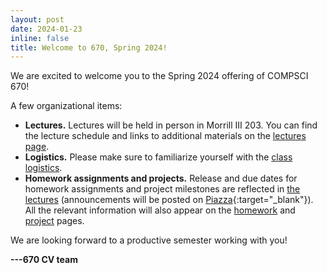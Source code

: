 ```yaml
---
layout: post
date: 2024-01-23
inline: false
title: Welcome to 670, Spring 2024!
---
```


We are excited to welcome you to the Spring 2024 offering of COMPSCI 670!

A few organizational items:
- **Lectures.**
  Lectures will be held in person in Morrill III  203. 
  You can find the lecture schedule and links to additional materials on the [lectures page](https://cvl-umass.github.io/compsci670-spring-2024/lectures/).
- **Logistics.**
  Please make sure to familiarize yourself with the [class logistics](https://cvl-umass.github.io/compsci670-spring-2024/logistics/).
- **Homework assignments and projects.**
  Release and due dates for homework assignments and project milestones are reflected in [the lectures](lectures/) (announcements will be posted on [Piazza](https://piazza.com/umass/spring2024/compsci670/home){:target="\_blank"}).
  All the relevant information will also appear on the [homework](https://cvl-umass.github.io/compsci670-spring-2024/homework/) and [project](https://cvl-umass.github.io/compsci670-spring-2024/project/) pages.

We are looking forward to a productive semester working with you!

**---670 CV team**
